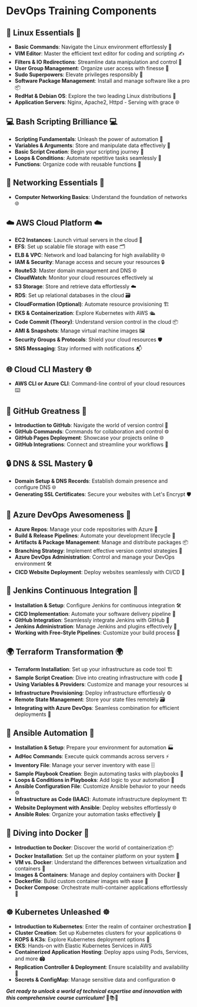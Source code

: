 # DevOps Training Components

## 🐧 **Linux Essentials 🐧**

- **Basic Commands**: Navigate the Linux environment effortlessly 📂
- **VIM Editor**: Master the efficient text editor for coding and scripting ✍️
- **Filters & IO Redirections**: Streamline data manipulation and control 🚀
- **User Group Management**: Organize user access with finesse 👥
- **Sudo Superpowers**: Elevate privileges responsibly 🦸
- **Software Package Management**: Install and manage software like a pro 📦
- **RedHat & Debian OS**: Explore the two leading Linux distributions 🐞
- **Application Servers**: Nginx, Apache2, Httpd - Serving with grace 🌐

## 💻 **Bash Scripting Brilliance 💻**

- **Scripting Fundamentals**: Unleash the power of automation 🤖
- **Variables & Arguments**: Store and manipulate data effectively 📝
- **Basic Script Creation**: Begin your scripting journey 📜
- **Loops & Conditions**: Automate repetitive tasks seamlessly 🔁
- **Functions**: Organize code with reusable functions 🔄

## 🔌 **Networking Essentials 🔌**

- **Computer Networking Basics**: Understand the foundation of networks 🌐

## ☁️ **AWS Cloud Platform ☁️**

- **EC2 Instances**: Launch virtual servers in the cloud 🚀
- **EFS**: Set up scalable file storage with ease 🗂️
- **ELB & VPC**: Network and load balancing for high availability 🌐
- **IAM & Security**: Manage access and secure your resources 🔒
- **Route53**: Master domain management and DNS 🌐
- **CloudWatch**: Monitor your cloud resources effectively 📊
- **S3 Storage**: Store and retrieve data effortlessly ☁️
- **RDS**: Set up relational databases in the cloud 🗃️
- **CloudFormation (Optional)**: Automate resource provisioning 🏗️
- **EKS & Containerization**: Explore Kubernetes with AWS 🛳️
- **Code Commit (Theory)**: Understand version control in the cloud 📦
- **AMI & Snapshots**: Manage virtual machine images 🖼️
- **Security Groups & Protocols**: Shield your cloud resources 🛡️
- **SNS Messaging**: Stay informed with notifications 📬

## 🌐 **Cloud CLI Mastery 🌐**

- **AWS CLI or Azure CLI**: Command-line control of your cloud resources ⌨️

## 🐙 **GitHub Greatness 🐙**

- **Introduction to GitHub**: Navigate the world of version control 📜
- **GitHub Commands**: Commands for collaboration and control ⚙️
- **GitHub Pages Deployment**: Showcase your projects online 🌐
- **GitHub Integrations**: Connect and streamline your workflows 🔗

## 🔒 **DNS & SSL Mastery 🔒**

- **Domain Setup & DNS Records**: Establish domain presence and configure DNS 🌐
- **Generating SSL Certificates**: Secure your websites with Let's Encrypt 🛡️

## 🚀 **Azure DevOps Awesomeness 🚀**

- **Azure Repos**: Manage your code repositories with Azure 📁
- **Build & Release Pipelines**: Automate your development lifecycle 🔄
- **Artifacts & Package Management**: Manage and distribute packages 📦
- **Branching Strategy**: Implement effective version control strategies 🌿
- **Azure DevOps Administration**: Control and manage your DevOps environment 🛠️
- **CICD Website Deployment**: Deploy websites seamlessly with CI/CD 🚀

## 🚀 **Jenkins Continuous Integration 🚀**

- **Installation & Setup**: Configure Jenkins for continuous integration 🛠️
- **CICD Implementation**: Automate your software delivery pipeline 🚀
- **GitHub Integration**: Seamlessly integrate Jenkins with GitHub 🔄
- **Jenkins Administration**: Manage Jenkins and plugins effectively 🏢
- **Working with Free-Style Pipelines**: Customize your build process 🔧

## 🌍 **Terraform Transformation 🌍**

- **Terraform Installation**: Set up your infrastructure as code tool 🏗️
- **Sample Script Creation**: Dive into creating infrastructure with code 📜
- **Using Variables & Providers**: Customize and manage your resources 📊
- **Infrastructure Provisioning**: Deploy infrastructure effortlessly ⚙️
- **Remote State Management**: Store your state files remotely 🗃️
- **Integrating with Azure DevOps**: Seamless combination for efficient deployments 🔗

## 🤖 **Ansible Automation 🤖**

- **Installation & Setup**: Prepare your environment for automation 🏭
- **AdHoc Commands**: Execute quick commands across servers ⚡
- **Inventory File**: Manage your server inventory with ease 🗄️
- **Sample Playbook Creation**: Begin automating tasks with playbooks 📖
- **Loops & Conditions in Playbooks**: Add logic to your automation 🔄
- **Ansible Configuration File**: Customize Ansible behavior to your needs ⚙️
- **Infrastructure as Code (IAAC)**: Automate infrastructure deployment 🏗️
- **Website Deployment with Ansible**: Deploy websites effortlessly 🌐
- **Ansible Roles**: Organize your automation tasks effectively 🧩

## 🐳 **Diving into Docker 🐳**

- **Introduction to Docker**: Discover the world of containerization 📦
- **Docker Installation**: Set up the container platform on your system 🚀
- **VM vs. Docker**: Understand the differences between virtualization and containers 🔄
- **Images & Containers**: Manage and deploy containers with Docker 🏢
- **Dockerfile**: Build custom container images with ease 📁
- **Docker Compose**: Orchestrate multi-container applications effortlessly 🎵

## ☸️ **Kubernetes Unleashed ☸️**

- **Introduction to Kubernetes**: Enter the realm of container orchestration 🚢
- **Cluster Creation**: Set up Kubernetes clusters for your applications 🌐
- **KOPS & K3s**: Explore Kubernetes deployment options 🚀
- **EKS**: Hands-on with Elastic Kubernetes Services in AWS
- **Containerized Application Hosting**: Deploy apps using Pods, Services, and more 🏟️
- **Replication Controller & Deployment**: Ensure scalability and availability 🔄
- **Secrets & ConfigMap**: Manage sensitive data and configuration ⚙️

***Get ready to unlock a world of technical expertise and innovation with this comprehensive course curriculum!*** 🚀📚🌟
